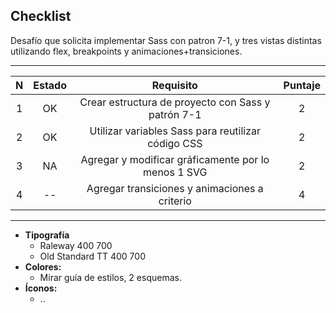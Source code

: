 ## Checklist 

Desafío que solicita implementar Sass con patron 7-1, y tres vistas distintas utilizando flex, breakpoints y animaciones+transiciones.

<hr>

|N|Estado|Requisito|Puntaje| 
|:-------:|:-------:|:------:|:------:|
|1|OK|Crear estructura de proyecto con Sass y patrón 7-1 |2|
|2|OK|Utilizar variables Sass para reutilizar código CSS|2|
|3|NA|Agregar y modificar gráficamente por lo menos 1 SVG|2|
|4|--|Agregar transiciones y animaciones a criterio|4|

<hr>

* **Tipografía** 
  * Raleway 400 700
  * Old Standard TT 400 700
* **Colores:**
  * Mirar guía de estilos, 2 esquemas.
* **Íconos:**
  * ..
